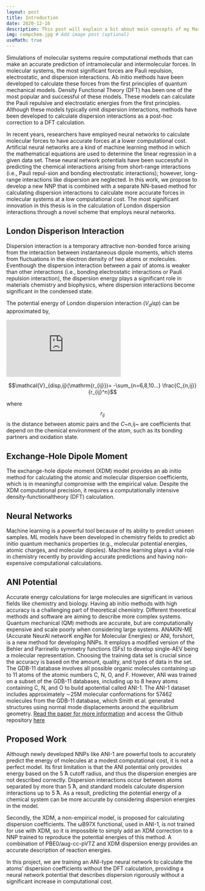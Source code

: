 ```yaml
---
layout: post
title: Introduction
date: 2020-12-16
description: This post will explain a bit about main concepts of my Master's project 
img: compchem.jpg # Add image post (optional)
useMath: true
---
```

Simulations of molecular systems require computational methods that can make an accurate prediction of intramolecular and intermolecular forces. In molecular  systems, the most significant forces are Pauli repulsion, electrostatic, and dispersion interactions. Ab initio methods have been developed to calculate these forces from the first principles of quantum mechanical models. Density Functional Theory (DFT) has been one of the most popular and successful of these models.  These models can calculate the Pauli repulsive and electrostatic energies from the first principles. Although these models typically omit dispersion interactions, methods have been developed to calculate dispersion interactions as a post-hoc correction to a DFT calculation.

In recent years, researchers have employed neural networks to calculate molecular forces to have accurate forces at a lower computational cost. Artificial neural networks are a kind of machine learning method in which the mathematical equations are used to determine the linear regression in a given data set. These neural network potentials have been successful in predicting the chemical interactions arising from short-range interactions (i.e., Pauli repul-sion and bonding electrostatic interactions); however, long-range interactions like dispersion are neglected. In this work, we propose to develop a new NNP that is combined with a separate NN-based method for calculating dispersion interactions to calculate more accurate forces in molecular systems at a low computational cost. The most significant innovation in this thesis is in the calculation of London dispersion interactions through a novel scheme that employs neural networks. 

## London Disperison Interaction
Dispersion interaction is a temporary attractive non-bonded force arising from the interaction between instantaneous dipole moments, which stems from fluctuations in the electron density of two atoms or molecules. Eventhough the dispersion interaction between a pair of atoms is weaker than other interactions (i.e., bonding electrostatic interactions or Pauli repulsion interaction), the dispersion energy plays a significant role in materials chemistry and biophysics, where dispersion interactions become significant in the condensed state.

The potential energy of London dispersion interaction ($V_disp$) can be approximated by,

![Z(i,j)=X(i,k) * Y(k, j); k=1 to n](http://www.sciweavers.org/tex2img.php?eq=%5Cmathcal%7BV%7D%7Btotal%7D%28r%29%20%3D%20%5Cmathcal%7BV%7D%7BDFT%7D%28r%29%20%2B%20%5Cmathcal%7BV%7D_disp%28r%29&bc=White&fc=Black&im=jpg&fs=12&ff=arev&edit=)

$$\mathcal{V}_{disp,ij}(\mathrm{r_{ij}})= -\sum_{n=6,8,10...} \frac{C_{n,ij}}{r_{ij}^n}$$

where $$r_{ij}$$ is the distance between atomic pairs and the *C*~n,ij~ are coefficients that depend on the chemical environment of the atom, such as its bonding partners and oxidation state. 

## Exchange-Hole Dipole Moment
The exchange-hole dipole moment (XDM) model provides an ab initio method for calculating the atomic and molecular dispersion coefficients, which is in meaningful compromise with the empirical value. Despite the XDM computational precision, it requires a computationally intensive density-functionaltheory (DFT) calculation.

## Neural Networks
Machine learning is a powerful tool because of its ability to predict unseen samples. ML models have been developed in chemistry fields to predict ab initio quantum mechanics properties (e.g., molecular potential energies, atomic charges, and molecular dipoles). Machine learning plays a vital role in chemistry recently by providing accurate predictions and having non-expensive computational calculations.

## ANI Potential
Accurate energy calculations for large molecules are significant in various fields like chemistry and biology. Having ab initio methods with high accuracy is a challenging part of theoretical chemistry. Different theoretical methods and software are aiming to describe more complex systems. Quantum mechanical (QM) methods are accurate, but are computationally expensive and scale poorly when considering large systems. ANAKIN-ME (Accurate NeurAl networK engiNe for Molecular Energies) or ANI, forshort, is a new method for developing NNPs. It employs a modified version of the Behler and Parrinello symmetry functions (SFs) to develop single-AEV being a molecular representation. Choosing the training data set is crucial since the accuracy is based on the amount, quality, and types of data in the set. The GDB-11 database involves all possible organic molecules containing up to 11 atoms of the atomic numbers C, N, O, and F. However, ANI was trained on a subset of the GDB-11 databases, including up to 8 heavy atoms containing C, N, and O to build apotential called ANI-1. The ANI-1 dataset includes approximately ∼25M molecular conformations for 57462 molecules from the GDB-11 database, which Smith et al. generated structures using normal mode displacements around the equilibrium geometry. [Read the paper for more information](https://pubs.rsc.org/en/content/articlelanding/2017/sc/c6sc05720a#!divAbstract) and access the Github repository [here](https://github.com/isayev/ANI1_dataset)

## Proposed Work
Although newly developed NNPs like ANI-1 are powerful tools to accurately predict the energy of molecules at a modest computational cost, it is not a perfect  model. Its first limitation is that the ANI potential only provides energy based on the 5 ̊A cutoff radius, and thus the dispersion energies are not described correctly. Dispersion interactions occur between atoms separated by more than 5 ̊A, and standard models calculate dispersion interactions up to 5 ̊A. As a result, predicting the potential energy of a chemical system can be more accurate by considering dispersion energies in the model. 

Secondly, the XDM, a non-empirical model, is proposed for calculating dispersion coefficients. The ωB97X functional, used in ANI-1, is not trained for use with XDM, so it is impossible to simply add an XDM correction to a NNP trained to reproduce the potential energies of this method. A combination of PBE0/aug-cc-pVTZ and XDM dispersion energy provides an accurate description of reaction energies.

In this project, we are training an ANI-type neural network to calculate the atoms’ dispersion coefficients without the DFT calculation, providing a neural network potential that describes dispersion rigorously without a significant increase in computational cost.

